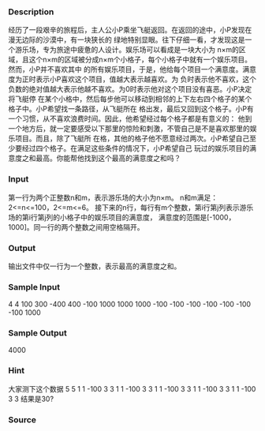 
### Description
经历了一段艰辛的旅程后，主人公小P乘坐飞艇返回。在返回的途中，小P发现在漫无边际的沙漠中，有一块狭长的
绿地特别显眼。往下仔细一看，才发现这是一个游乐场，专为旅途中疲惫的人设计。娱乐场可以看成是一块大小为
n×m的区域，且这个n×m的区域被分成n×m个小格子，每个小格子中就有一个娱乐项目。然而，小P并不喜欢其中
的所有娱乐项目，于是，他给每个项目一个满意度。满意度为正时表示小P喜欢这个项目，值越大表示越喜欢。为
负时表示他不喜欢，这个负数的绝对值越大表示他越不喜欢。为0时表示他对这个项目没有喜恶。小P决定将飞艇停
在某个小格中，然后每步他可以移动到相邻的上下左右四个格子的某个格子中。小P希望找一条路径，从飞艇所在
格出发，最后又回到这个格子。小P有一个习惯，从不喜欢浪费时间。因此，他希望经过每个格子都是有意义的：
他到一个地方后，就一定要感受以下那里的惊险和刺激，不管自己是不是喜欢那里的娱乐项目。而且，除了飞艇所
在格，其他的格子他不愿意经过两次。小P希望自己至少要经过四个格子。在满足这些条件的情况下，小P希望自己
玩过的娱乐项目的满意度之和最高。你能帮他找到这个最高的满意度之和吗？
### Input
第一行为两个正整数n和m，表示游乐场的大小为n×m。
n和m满足：2<=n<=100，2<=m<=6。
接下来的n行，每行有m个整数，第i行第j列表示游乐场的第i行第j列的小格子中的娱乐项目的满意度，
满意度的范围是[-1000，1000]。同一行的两个整数之间用空格隔开。
### Output
输出文件中仅一行为一个整数，表示最高的满意度之和。
### Sample Input
4 4
100 300 -400 400
-100 1000 1000 1000
-100 -100 -100 -100
-100 -100 -100 1000
### Sample Output
4000
### Hint
大家测下这个数据 5 5 1 1 -100 3 3 1 1 -100 3 3 1 1 -100 3 3 1 1 -100 3 3 1 1 -100 3 3 结果是30?
### Source
